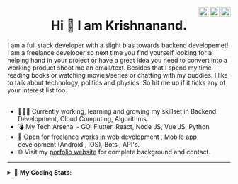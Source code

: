 <a href="https://twitter.com/krishnaincrypto" target="_blank" rel="nofollow"><img align="right" alt="Pratik's Twitter" width="22px" src="https://cdn.jsdelivr.net/npm/simple-icons@v3/icons/twitter.svg" /></a><a href="https://www.linkedin.com/in/incrypt0" target="_blank" rel="nofollow"><img align="right" alt="Pratik's Linkdein" width="22px" src="https://cdn.jsdelivr.net/npm/simple-icons@v3/icons/linkedin.svg" /></a><a href="https://www.instagram.com/incrypt0" target="_blank" rel="nofollow"><img align="right" alt="Pratik's Insta" width="22px" src="https://cdn.jsdelivr.net/npm/simple-icons@v3/icons/instagram.svg" /></a>

<center><h1> Hi 👋 I am Krishnanand. </h1></center>
 I am a full stack developer with a slight bias towards backend developemet! I am a freelance developer so next time you find yourself looking for a helping hand in your project or have a great idea you need to convert into a working product shoot me an email/text. Besides that I spend my time reading books or watching movies/series or chatting with my buddies. I like to talk about technology, politics and physics. So hit me up if it ticks any of your interest list too.
 <br /> 
 <br /> 

 
- 👨🏽‍💻 Currently working, learning and growing my skillset in Backend Development, Cloud Computing, Algorithms.
- 💣 My Tech Arsenal - GO, Flutter, React, Node JS, Vue JS, Python
- 🤝 Open for freelance works in web development , Mobile app development (Android , IOS), Bots , API's.
- 🌐 Visit my [porfolio website](https://incrypt0.github.io/) for complete background and contact.


---


<details> 
 <summary>🤖 <b>My Coding Stats</b>: </summary>
<br>

<!--START_SECTION:waka-->
**I'm an Early 🐤** 

```text
🌞 Morning    110 commits    █████░░░░░░░░░░░░░░░░░░░░   19.54% 
🌆 Daytime    214 commits    █████████░░░░░░░░░░░░░░░░   38.01% 
🌃 Evening    223 commits    ██████████░░░░░░░░░░░░░░░   39.61% 
🌙 Night      16 commits     ░░░░░░░░░░░░░░░░░░░░░░░░░   2.84%

```
📅 **I'm Most Productive on Friday** 

```text
Monday       67 commits     ███░░░░░░░░░░░░░░░░░░░░░░   11.9% 
Tuesday      63 commits     ██░░░░░░░░░░░░░░░░░░░░░░░   11.19% 
Wednesday    96 commits     ████░░░░░░░░░░░░░░░░░░░░░   17.05% 
Thursday     84 commits     ███░░░░░░░░░░░░░░░░░░░░░░   14.92% 
Friday       100 commits    ████░░░░░░░░░░░░░░░░░░░░░   17.76% 
Saturday     74 commits     ███░░░░░░░░░░░░░░░░░░░░░░   13.14% 
Sunday       79 commits     ███░░░░░░░░░░░░░░░░░░░░░░   14.03%

```


📊 **This Week I Spent My Time On** 

```text
💬 Programming Languages: 
Go                       11 hrs 23 mins      ███████░░░░░░░░░░░░░░░░░░   28.25% 
Dart                     11 hrs 9 mins       ███████░░░░░░░░░░░░░░░░░░   27.65% 
Vue.js                   9 hrs 5 mins        █████░░░░░░░░░░░░░░░░░░░░   22.54% 
TypeScript               3 hrs 21 mins       ██░░░░░░░░░░░░░░░░░░░░░░░   8.31% 
HTML                     2 hrs 19 mins       █░░░░░░░░░░░░░░░░░░░░░░░░   5.78%

💻 Operating System: 
Linux                    40 hrs 19 mins      █████████████████████████   100.0%

```

**I Mostly Code in Dart** 

```text
Dart                     15 repos            ████████░░░░░░░░░░░░░░░░░   33.33% 
JavaScript               9 repos             █████░░░░░░░░░░░░░░░░░░░░   20.0% 
Go                       6 repos             ███░░░░░░░░░░░░░░░░░░░░░░   13.33% 
HTML                     4 repos             ██░░░░░░░░░░░░░░░░░░░░░░░   8.89% 
Vue                      4 repos             ██░░░░░░░░░░░░░░░░░░░░░░░   8.89%

```



<!--END_SECTION:waka-->

</details>


